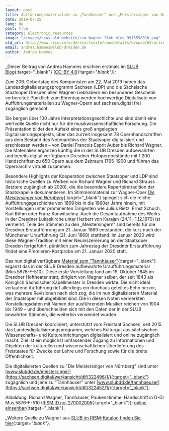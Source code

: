 ```yaml
---
layout: post
title: Aufführungsmaterialien zu „Tannhäuser“ und „Meistersinger von Nürnberg“ jetzt digital zugänglich
date: 2019-07-25
lang: de
post: true
category: electronic_resources
image: "/images/news-old-website/csm_Wagner_Slub_blog_991559831b.png"
old_url: http://www.rism.info/de/startseite/newsdetails/browse/62/article/64/performance-materials-from-tannhaeuser-and-meistersinger-von-nuernberg-now-online.html
email: andrea.hammes@slub-dresden.de
author: Andrea Hammes
---
```



_Dieser Beitrag von Andrea Hammes erschien erstmals im [SLUB Blog](https://blog.slub-dresden.de/beitrag/2019/05/22/geburtstagsgeschenk-fuer-richard-wagner-einzigartige-auffuehrungsmaterialien-zu-tannhaeuser-und-me/){:target="_blank"} ([CC-BY 4.0](https://creativecommons.org/licenses/by-sa/4.0/deed.de){:target="_blank"}):_

Zum 206. Geburtstag des Komponisten am 22. Mai 2019 haben das Landesdigitalisierungsprogramm Sachsen (LDP) und die Sächsische Staatsoper Dresden allen Wagner-Liebhabern ein besonderes Geschenk vorbereitet: Pünktlich zum Ehrentag werden hochwertige Digitalisate von Aufführungsmaterialien zu Wagner-Opern auf sachsen.digital frei zugänglich gemacht.

Sie bergen über 100 Jahre Interpretationsgeschichte und sind damit eine wertvolle Quelle nicht nur für die musikwissenschaftliche Forschung. Die Präsentation bildet den Auftakt eines groß angelegten Digitalisierungsprojekts, über das zurzeit insgesamt 78 Opernhandschriften aus dem Bestand des Notenarchivs der Staatsoper digitalisiert und erschlossen werden – von Daniel Francois Esprit Auber bis Richard Wagner. Die Materialien ergänzen künftig die in der SLUB Dresden aufbewahrten und bereits digital verfügbaren Dresdner Hofopernbestände mit 1.200 Handschriften zu 650 Opern aus dem Zeitraum 1765–1900 und führen das Opernarchiv virtuell zusammen.

Besondere Highlights der Kooperation zwischen Staatsoper und LDP sind historische Quellen zu Werken von Richard Wagner und Richard Strauss (letztere zugänglich ab 2020), die die besondere Repertoiretradition der Staatskapelle dokumentieren. Im Stimmenmaterial zur Wagner-Oper [_Die Meistersinger von Nürnberg_](https://sachsen.digital/werkansicht/dlf/322496/1/){:target="_blank"} spiegelt sich die reiche Aufführungsgeschichte von 1869 bis in die 1990er Jahre hinein, mit Vorstellungen unter prominenten Dirigenten wie Julius Rietz, Ernst Schuch, Karl Böhm oder Franz Konwitschny. Auch die Gesamtaufnahme des Werks in der Dresdner Lukaskirche unter Herbert von Karajan (24.11.-1.12.1970) ist vermerkt. Teile der Stimmen zu den „Meistersingern“ sind bereits für die Dresdner Erstaufführung am 21. Januar 1869 entstanden, die kurz nach der Münchener Uraufführung (21. Juni 1868) stattfand. Im Januar 2020 wird diese Wagner-Tradition mit einer Neuinszenierung an der Staatsoper Dresden fortgeführt, pünktlich zum Jahrestag der Dresdner Erstaufführung findet eine Premieren-Kostprobe am 21. Januar 2020 statt.

Das nun digital verfügbare [Material zum "Tannhäuser"](https://sachsen.digital/werkansicht/dlf/322452/1/){:target="_blank"} ergänzt das in der SLUB Dresden aufbewahrte Uraufführungsmaterial (Mus.5876-F-510). Diese erste Vorstellung fand am 19. Oktober 1845 im Dresdner Hoftheater statt, dirigiert von Wagner selber, der seit 1843 als Königlich Sächsischer Kapellmeister in Dresden wirkte. Die nicht ideal verlaufene Aufführung rief allerdings ein durchaus geteiltes Echo hervor, was mehrere Revisionen nach sich zog, die im nun digitalisierten Material der Staatsoper mit abgebildet sind. Die in diesen Noten vermerkten Vorstellungsdaten mit Namen der ausführenden Musiker reichen von 1904 bis 1949 – und überschneiden sich mit den Daten der in der SLUB bewahrten Stimmen, die weiterhin verwendet wurden.

Die SLUB Dresden koordiniert, unterstützt vom Freistaat Sachsen, seit 2015 das Landesdigitalisierungsprogramm, welches Kulturgut aus sächsischen Wissenschafts- und Kultureinrichtungen digitalisiert und online zugänglich macht. Ziel ist ein möglichst umfassender Zugang zu Informationen und Objekten der kulturellen und wissenschaftlichen Überlieferung des Freistaates für Zwecke der Lehre und Forschung sowie für die breite Öffentlichkeit.

Die digitalisierten Quellen zu "Die Meistersinger von Nürnberg" sind unter [www.slubdd.de/meistersinger](https://sachsen.digital/werkansicht/dlf/322496/1/){:target="_blank"} zugägnlich und jene zu "Tannhäuser" unter [www.slubdd.de/tannhaeuser](https://sachsen.digital/werkansicht/dlf/322452/1/){:target="_blank"}.


_Abbildung_: Richard Wagner, Tannhäuser, Paukenstimme, Handschrift in D-Dl Mus.5876-F-510 ([RISM ID no. 270002005](https://opac.rism.info/search?id=270002005&View=rism&Language=en){:target="_blank"}); [online einsehbar](https://digital.slub-dresden.de/werkansicht/dlf/72230/262/0/){:target="_blank"}.

_Weitere Quelle zu Wagner aus [SLUB im RISM-Katalog finden Sie hier](https://opac.rism.info/search?View=rism&siglum=D-Dl&author=Wagner+Richard&Language=en){:target="_blank"}._

